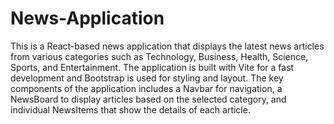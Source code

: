 # News-Application
This is a React-based news application that displays the latest news articles from various categories such as Technology, Business, Health, Science, Sports, and Entertainment. The application is built with Vite for a fast development and Bootstrap is used for styling and layout. The key components of the application includes a Navbar for navigation, a NewsBoard to display articles based on the selected category, and individual NewsItems that show the details of each article.
